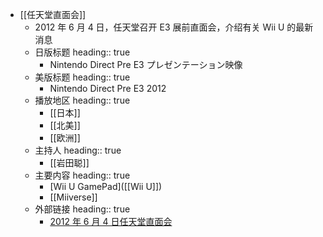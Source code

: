 - [[任天堂直面会]]
	- 2012 年 6 月 4 日，任天堂召开 E3 展前直面会，介绍有关 Wii U 的最新消息
	- 日版标题
	  heading:: true
		- Nintendo Direct Pre E3 プレゼンテーション映像
	- 美版标题
	  heading:: true
		- Nintendo Direct Pre E3 2012
	- 播放地区
	  heading:: true
		- [[日本]]
		- [[北美]]
		- [[欧洲]]
	- 主持人
	  heading:: true
		- [[岩田聪]]
	- 主要内容
	  heading:: true
		- [Wii U GamePad]([[Wii U]])
		- [[Miiverse]]
	- 外部链接
	  heading:: true
		- [2012 年 6 月 4 日任天堂直面会](https://www.bilibili.com/video/BV12E411a73P/)